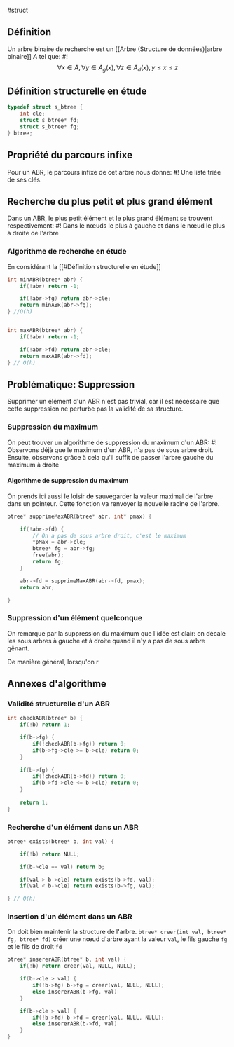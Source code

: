 #struct 

## Définition
Un arbre binaire de recherche est un [[Arbre (Structure de données)|arbre binaire]] $A$ tel que: #!
$$\forall x \in A, \forall y \in A_g(x), \forall z \in A_d(x), y \leq x \leq z$$

## Définition structurelle en étude
```c
typedef struct s_btree {
	int cle;
	struct s_btree* fd;
	struct s_btree* fg;
} btree;
```

## Propriété du parcours infixe
Pour un ABR, le parcours infixe de cet arbre nous donne: #!
Une liste triée de ses clés.

## Recherche du plus petit et plus grand élément
Dans un ABR, le plus petit élément et le plus grand élément se trouvent respectivement: #!
Dans le nœuds le plus à gauche et dans le nœud le plus à droite de l'arbre

### Algorithme de recherche en étude
En considérant la [[#Définition structurelle en étude]]
```c
int minABR(btree* abr) {
	if(!abr) return -1;

	if(!abr->fg) return abr->cle;
	return minABR(abr->fg);
} //O(h)


int maxABR(btree* abr) {
	if(!abr) return -1;

	if(!abr->fd) return abr->cle;
	return maxABR(abr->fd);
} // O(h)
```


## Problématique: Suppression
Supprimer un élément d'un ABR n'est pas trivial, car il est nécessaire que cette suppression ne perturbe pas la validité de sa structure.

### Suppression du maximum
On peut trouver un algorithme de suppression du maximum d'un ABR: #!
Observons déjà que le maximum d'un ABR, n'a pas de sous arbre droit. Ensuite, observons grâce à cela qu'il suffit de passer l'arbre gauche du maximum à droite

#### Algorithme de suppression du maximum
On prends ici aussi le loisir de sauvegarder la valeur maximal de l'arbre dans un pointeur.
Cette fonction va renvoyer la nouvelle racine de l'arbre.
```c
btree* supprimeMaxABR(btree* abr, int* pmax) {

	if(!abr->fd) {
		// On a pas de sous arbre droit, c'est le maximum
		*pMax = abr->cle;
		btree* fg = abr->fg;
		free(abr);
		return fg; 
	}

	abr->fd = supprimeMaxABR(abr->fd, pmax);
	return abr;	

}
```

### Suppression d'un élément quelconque
On remarque par la suppression du maximum que l'idée est clair: on décale les sous arbres à gauche et à droite quand il n'y a pas de sous arbre gênant.

De manière général, lorsqu'on r

## Annexes d'algorithme
### Validité structurelle d'un ABR
```c
int checkABR(btree* b) {
	if(!b) return 1;

	if(b->fg) {
		if(!checkABR(b->fg)) return 0;
		if(b->fg->cle >= b->cle) return 0;
	}
	
	if(b->fg) {
		if(!checkABR(b->fd)) return 0;
		if(b->fd->cle <= b->cle) return 0;
	}
	
	return 1;
}
```

### Recherche d'un élément dans un ABR
```c
btree* exists(btree* b, int val) {

	if(!b) return NULL;

	if(b->cle == val) return b;

	if(val > b->cle) return exists(b->fd, val);
	if(val < b->cle) return exists(b->fg, val);

} // O(h)
```

### Insertion d'un élément dans un ABR
On doit bien maintenir la structure de l'arbre.
`btree* creer(int val, btree* fg, btree* fd)` créer une nœud d'arbre ayant la valeur `val`, le fils gauche `fg` et le fils de droit `fd`
```c
btree* insererABR(btree* b, int val) {
	if(!b) return creer(val, NULL, NULL);

	if(b->cle > val) {
		if(!b->fg) b->fg = creer(val, NULL, NULL);
		else insererABR(b->fg, val)
	}

	if(b->cle > val) {
		if(!b->fd) b->fd = creer(val, NULL, NULL);
		else insererABR(b->fd, val)
	}
}
```